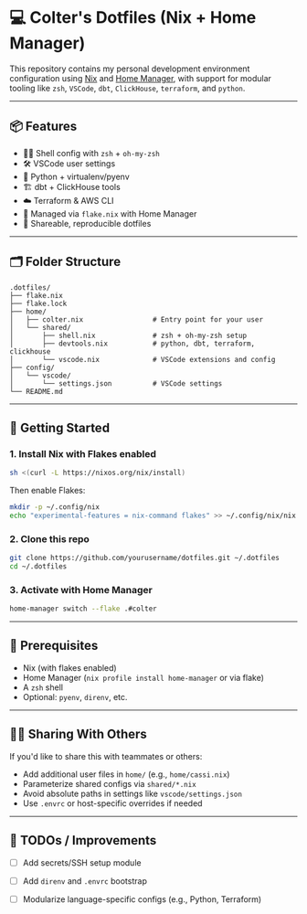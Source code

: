 # 💻 Colter's Dotfiles (Nix + Home Manager)

This repository contains my personal development environment configuration using [Nix](https://nixos.org/) and [Home Manager](https://nix-community.github.io/home-manager/), with support for modular tooling like `zsh`, `VSCode`, `dbt`, `ClickHouse`, `terraform`, and `python`.

---

## 📦 Features

- 🧑‍💻 Shell config with `zsh` + `oh-my-zsh`
- 🛠 VSCode user settings
- 🐍 Python + virtualenv/pyenv
- 🏗 dbt + ClickHouse tools
- ☁️ Terraform & AWS CLI
- 🧙 Managed via `flake.nix` with Home Manager
- 🔄 Shareable, reproducible dotfiles

---

## 🗂 Folder Structure

```
.dotfiles/
├── flake.nix
├── flake.lock
├── home/
│   ├── colter.nix                 # Entry point for your user
│   └── shared/
│       ├── shell.nix              # zsh + oh-my-zsh setup
│       ├── devtools.nix           # python, dbt, terraform, clickhouse
│       └── vscode.nix             # VSCode extensions and config
├── config/
│   └── vscode/
│       └── settings.json          # VSCode settings
└── README.md
```

---

## 🚀 Getting Started

### 1. Install Nix with Flakes enabled

```bash
sh <(curl -L https://nixos.org/nix/install)
```

Then enable Flakes:

```bash
mkdir -p ~/.config/nix
echo "experimental-features = nix-command flakes" >> ~/.config/nix/nix.conf
```

### 2. Clone this repo

```bash
git clone https://github.com/yourusername/dotfiles.git ~/.dotfiles
cd ~/.dotfiles
```

### 3. Activate with Home Manager

```bash
home-manager switch --flake .#colter
```

---

## 🧪 Prerequisites

- Nix (with flakes enabled)
- Home Manager (`nix profile install home-manager` or via flake)
- A `zsh` shell
- Optional: `pyenv`, `direnv`, etc.

---

## 👯‍♂️ Sharing With Others

If you'd like to share this with teammates or others:

- Add additional user files in `home/` (e.g., `home/cassi.nix`)
- Parameterize shared configs via `shared/*.nix`
- Avoid absolute paths in settings like `vscode/settings.json`
- Use `.envrc` or host-specific overrides if needed

---

## 🧼 TODOs / Improvements

- [ ] Add secrets/SSH setup module
- [ ] Add `direnv` and `.envrc` bootstrap
- [ ] Modularize language-specific configs (e.g., Python, Terraform)

